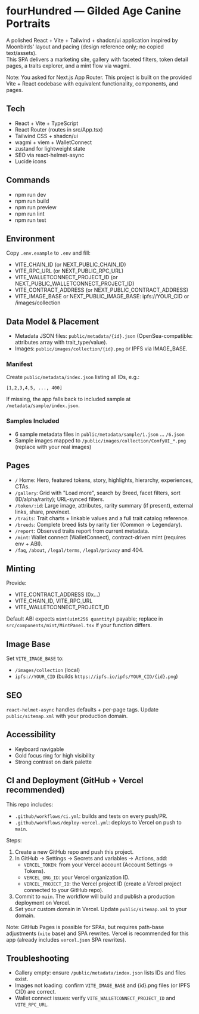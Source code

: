 # fourHundred — Gilded Age Canine Portraits

A polished React + Vite + Tailwind + shadcn/ui application inspired by Moonbirds' layout and pacing (design reference only; no copied text/assets).  
This SPA delivers a marketing site, gallery with faceted filters, token detail pages, a traits explorer, and a mint flow via wagmi.

Note: You asked for Next.js App Router. This project is built on the provided Vite + React codebase with equivalent functionality, components, and pages.

## Tech

- React + Vite + TypeScript
- React Router (routes in src/App.tsx)
- Tailwind CSS + shadcn/ui
- wagmi + viem + WalletConnect
- zustand for lightweight state
- SEO via react-helmet-async
- Lucide icons

## Commands

- npm run dev
- npm run build
- npm run preview
- npm run lint
- npm run test

## Environment

Copy `.env.example` to `.env` and fill:

- VITE_CHAIN_ID (or NEXT_PUBLIC_CHAIN_ID)
- VITE_RPC_URL (or NEXT_PUBLIC_RPC_URL)
- VITE_WALLETCONNECT_PROJECT_ID (or NEXT_PUBLIC_WALLETCONNECT_PROJECT_ID)
- VITE_CONTRACT_ADDRESS (or NEXT_PUBLIC_CONTRACT_ADDRESS)
- VITE_IMAGE_BASE or NEXT_PUBLIC_IMAGE_BASE: ipfs://YOUR_CID or /images/collection

## Data Model & Placement

- Metadata JSON files: `public/metadata/{id}.json` (OpenSea-compatible: attributes array with trait_type/value).
- Images: `public/images/collection/{id}.png` or IPFS via IMAGE_BASE.

### Manifest

Create `public/metadata/index.json` listing all IDs, e.g.:

```
[1,2,3,4,5, ..., 400]
```

If missing, the app falls back to included sample at `/metadata/sample/index.json`.

### Samples Included

- 6 sample metadata files in `public/metadata/sample/1.json` ... `/6.json`
- Sample images mapped to `/public/images/collection/ComfyUI_*.png` (replace with your real images)

## Pages

- `/` Home: Hero, featured tokens, story, highlights, hierarchy, experiences, CTAs.
- `/gallery`: Grid with "Load more", search by Breed, facet filters, sort (ID/alpha/rarity); URL-synced filters.
- `/token/:id`: Large image, attributes, rarity summary (if present), external links, share, prev/next.
- `/traits`: Trait charts + linkable values and a full trait catalog reference.
- `/breeds`: Complete breed lists by rarity tier (Common → Legendary).
- `/report`: Observed traits report from current metadata.
- `/mint`: Wallet connect (WalletConnect), contract-driven mint (requires env + ABI).
- `/faq`, `/about`, `/legal/terms`, `/legal/privacy` and 404.

## Minting

Provide:
- VITE_CONTRACT_ADDRESS (0x…)
- VITE_CHAIN_ID, VITE_RPC_URL
- VITE_WALLETCONNECT_PROJECT_ID

Default ABI expects `mint(uint256 quantity)` payable; replace in `src/components/mint/MintPanel.tsx` if your function differs.

## Image Base

Set `VITE_IMAGE_BASE` to:
- `/images/collection` (local)
- `ipfs://YOUR_CID` (builds `https://ipfs.io/ipfs/YOUR_CID/{id}.png`)

## SEO

`react-helmet-async` handles defaults + per-page tags. Update `public/sitemap.xml` with your production domain.

## Accessibility

- Keyboard navigable
- Gold focus ring for high visibility
- Strong contrast on dark palette

## CI and Deployment (GitHub + Vercel recommended)

This repo includes:
- `.github/workflows/ci.yml`: builds and tests on every push/PR.
- `.github/workflows/deploy-vercel.yml`: deploys to Vercel on push to `main`.

Steps:
1) Create a new GitHub repo and push this project.
2) In GitHub → Settings → Secrets and variables → Actions, add:
   - `VERCEL_TOKEN`: from your Vercel account (Account Settings → Tokens).
   - `VERCEL_ORG_ID`: your Vercel organization ID.
   - `VERCEL_PROJECT_ID`: the Vercel project ID (create a Vercel project connected to your GitHub repo).
3) Commit to `main`. The workflow will build and publish a production deployment on Vercel.
4) Set your custom domain in Vercel. Update `public/sitemap.xml` to your domain.

Note: GitHub Pages is possible for SPAs, but requires path-base adjustments (`vite` base) and SPA rewrites. Vercel is recommended for this app (already includes `vercel.json` SPA rewrites).

## Troubleshooting

- Gallery empty: ensure `/public/metadata/index.json` lists IDs and files exist.
- Images not loading: confirm `VITE_IMAGE_BASE` and {id}.png files (or IPFS CID) are correct.
- Wallet connect issues: verify `VITE_WALLETCONNECT_PROJECT_ID` and `VITE_RPC_URL`.
